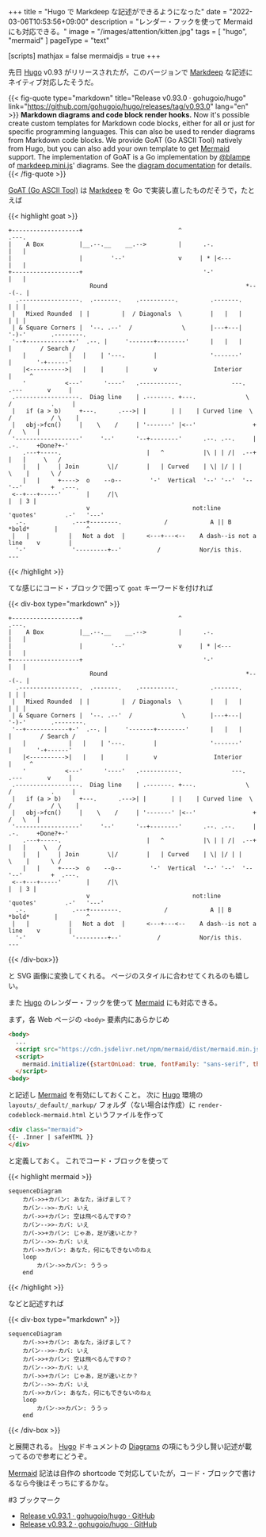 +++
title = "Hugo で Markdeep な記述ができるようになった"
date =  "2022-03-06T10:53:56+09:00"
description = "レンダー・フックを使って Mermaid にも対応できる。"
image = "/images/attention/kitten.jpg"
tags = [ "hugo", "mermaid" ]
pageType = "text"

[scripts]
  mathjax = false
  mermaidjs = true
+++

先日 [Hugo] v0.93 がリリースされたが，このバージョンで [Markdeep] な記述にネイティブ対応したそうだ。

{{< fig-quote type="markdown" title="Release v0.93.0 · gohugoio/hugo" link="https://github.com/gohugoio/hugo/releases/tag/v0.93.0" lang="en" >}}
**Markdown diagrams and code block render hooks.** Now it's possible create custom templates for Markdown code blocks, either for all or just for specific programming languages. This can also be used to render diagrams from Markdown code blocks. We provide GoAT (Go ASCII Tool) natively from Hugo, but you can also add your own template to get [Mermaid](https://github.blog/2022-02-14-include-diagrams-markdown-files-mermaid/) support. The implementation of GoAT is a Go implementation by [@blampe](https://github.com/gohugoio/hugo/releases/tag/v0.93.0) of [markdeep.mini.js](https://github.com/gohugoio/hugo/releases/tag/v0.93.0)' diagrams. See the [diagram documentation](https://gohugo.io/content-management/diagrams/) for details.
{{< /fig-quote >}}

[GoAT (Go ASCII Tool)][GoAT] は [Markdeep] を Go で実装し直したものだそうで，たとえば

{{< highlight goat >}}
```goat
+-------------------+                           ^                      .---.
|    A Box          |__.--.__    __.-->         |      .-.             |   |
|                   |        '--'               v     | * |<---        |   |
+-------------------+                                  '-'             |   |
                       Round                                       *---(-. |
  .-----------------.  .-------.    .----------.         .-------.     | | |
 |   Mixed Rounded  | |         |  / Diagonals  \        |   |   |     | | |
 | & Square Corners |  '--. .--'  /              \       |---+---|     '-)-'       .--------.
 '--+------------+-'  .--. |     '-------+--------'      |   |   |       |        / Search /
    |            |   |    | '---.        |               '-------'       |       '-+------'
    |<---------->|   |    |      |       v                Interior                 |     ^
    '           <---'      '----'   .-----------.              ---.     .---       v     |
 .------------------.  Diag line    | .-------. +---.              \   /           .     |
 |   if (a > b)     +---.      .--->| |       | |    | Curved line  \ /           / \    |
 |   obj->fcn()     |    \    /     | '-------' |<--'                +           /   \   |
 '------------------'     '--'      '--+--------'      .--. .--.     |  .-.     +Done?+-'
    .---+-----.                        |   ^           |\ | | /|  .--+ |   |     \   /
    |   |     | Join        \|/        |   | Curved    | \| |/ | |    \    |      \ /
    |   |     +---->  o    --o--        '-'  Vertical  '--' '--'  '--  '--'        +  .---.
 <--+---+-----'       |     /|\                                                    |  | 3 |
                      v                             not:line    'quotes'        .-'   '---'
  .-.             .---+--------.            /            A || B   *bold*       |        ^
 |   |           |   Not a dot  |      <---+---<--    A dash--is not a line    v        |
  '-'             '---------+--'          /           Nor/is this.            ---
```
{{< /highlight >}}

てな感じにコード・ブロックで囲って `goat` キーワードを付ければ

{{< div-box type="markdown" >}}
```goat
+-------------------+                           ^                      .---.
|    A Box          |__.--.__    __.-->         |      .-.             |   |
|                   |        '--'               v     | * |<---        |   |
+-------------------+                                  '-'             |   |
                       Round                                       *---(-. |
  .-----------------.  .-------.    .----------.         .-------.     | | |
 |   Mixed Rounded  | |         |  / Diagonals  \        |   |   |     | | |
 | & Square Corners |  '--. .--'  /              \       |---+---|     '-)-'       .--------.
 '--+------------+-'  .--. |     '-------+--------'      |   |   |       |        / Search /
    |            |   |    | '---.        |               '-------'       |       '-+------'
    |<---------->|   |    |      |       v                Interior                 |     ^
    '           <---'      '----'   .-----------.              ---.     .---       v     |
 .------------------.  Diag line    | .-------. +---.              \   /           .     |
 |   if (a > b)     +---.      .--->| |       | |    | Curved line  \ /           / \    |
 |   obj->fcn()     |    \    /     | '-------' |<--'                +           /   \   |
 '------------------'     '--'      '--+--------'      .--. .--.     |  .-.     +Done?+-'
    .---+-----.                        |   ^           |\ | | /|  .--+ |   |     \   /
    |   |     | Join        \|/        |   | Curved    | \| |/ | |    \    |      \ /
    |   |     +---->  o    --o--        '-'  Vertical  '--' '--'  '--  '--'        +  .---.
 <--+---+-----'       |     /|\                                                    |  | 3 |
                      v                             not:line    'quotes'        .-'   '---'
  .-.             .---+--------.            /            A || B   *bold*       |        ^
 |   |           |   Not a dot  |      <---+---<--    A dash--is not a line    v        |
  '-'             '---------+--'          /           Nor/is this.            ---
```
{{< /div-box>}}


と SVG 画像に変換してくれる。
ページのスタイルに合わせてくれるのも嬉しい。

また [Hugo] のレンダー・フックを使って [Mermaid] にも対応できる。

まず，各 Web ページの `<body>` 要素内にあらかじめ

```html
<body>
  ...
  <script src="https://cdn.jsdelivr.net/npm/mermaid/dist/mermaid.min.js"></script>
  <script>
    mermaid.initialize({startOnLoad: true, fontFamily: "sans-serif", theme: "dark", sequence: {height: 40, mirrorActors: false}});
  </script>
<body>
```

と記述し [Mermaid] を有効にしておくこと。
次に [Hugo] 環境の `layouts/_default/_markup/` フォルダ（ない場合は作成）に `render-codeblock-mermaid.html` というファイルを作って

```html
<div class="mermaid">
{{- .Inner | safeHTML }}
</div>
```

と定義しておく。
これでコード・ブロックを使って

{{< highlight mermaid >}}
```mermaid
sequenceDiagram
    カバ->>+カバン: あなた，泳げまして？
    カバン-->>-カバ: いえ
    カバ->>+カバン: 空は飛べるんですの？
    カバン-->>-カバ: いえ
    カバ->>+カバン: じゃあ，足が速いとか？
    カバン-->>-カバ: いえ
    カバ->>カバン: あなた，何にもできないのねぇ
    loop
        カバン->>カバン: ううっ
    end
```
{{< /highlight >}}

などと記述すれば

{{< div-box type="markdown" >}}
```mermaid
sequenceDiagram
    カバ->>+カバン: あなた，泳げまして？
    カバン-->>-カバ: いえ
    カバ->>+カバン: 空は飛べるんですの？
    カバン-->>-カバ: いえ
    カバ->>+カバン: じゃあ，足が速いとか？
    カバン-->>-カバ: いえ
    カバ->>カバン: あなた，何にもできないのねぇ
    loop
        カバン->>カバン: ううっ
    end
```
{{< /div-box >}}

と展開される。
[Hugo] ドキュメントの [Diagrams](https://gohugo.io/content-management/diagrams/ "Diagrams | Hugo") の項にもう少し賢い記述が載ってるので参考にどうぞ。

[Mermaid] 記法は自作の shortcode で対応していたが，コード・ブロックで書けるなら今後はそっちにするかな。

#3 ブックマーク

- [Release v0.93.1 · gohugoio/hugo · GitHub](https://github.com/gohugoio/hugo/releases/tag/v0.93.1)
- [Release v0.93.2 · gohugoio/hugo · GitHub](https://github.com/gohugoio/hugo/releases/tag/v0.93.2)

[Hugo]: https://gohugo.io/ "The world’s fastest framework for building websites | Hugo"
[GoAT]: https://github.com/bep/goat "bep/goat: Render ASCII art as SVG diagrams"
[Markdeep]: http://casual-effects.com/markdeep/
[Mermaid]: https://mermaid-js.github.io/mermaid/ "mermaid - Markdownish syntax for generating flowcharts, sequence diagrams, class diagrams, gantt charts and git graphs."
